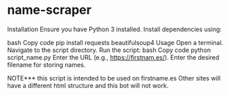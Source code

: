 # name-scraper

Installation
Ensure you have Python 3 installed. Install dependencies using:

bash
Copy code
pip install requests beautifulsoup4
Usage
Open a terminal.
Navigate to the script directory.
Run the script:
bash
Copy code
python script_name.py
Enter the URL (e.g., https://firstnam.es/).
Enter the desired filename for storing names.

NOTE*** this script is intended to be used on firstname.es
Other sites will have a different html structure and this bot will not work.



